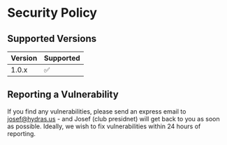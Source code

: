 # Security Policy

## Supported Versions

| Version | Supported          |
| ------- | ------------------ |
| 1.0.x   | :white_check_mark: |

## Reporting a Vulnerability

If you find any vulnerabilities, please send an express email to josef@hydras.us - and Josef (club presidnet) will get back to you as soon as possible.
Ideally, we wish to fix vulnerabilities within 24 hours of reporting.
